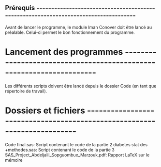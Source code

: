 ## Prérequis ------------------------------------------------------------------------------------
Avant de lancer le programme, le module Iman Conover doit être lancé au préalable. Celui-ci permet
le bon fonctionnement du programme.

# Lancement des programmes ---------------------------------------------------------------------
Les différents scripts doivent être lancé depuis le dossier Code (en tant que répertoire de travail).

# Dossiers et fichiers -------------------------------------------------------------------------
Code final.sas: Script contenant le code de la partie 2
diabetes stat des +methodes.sas: Script contenant le code de la partie 3
SAS_Project_Abdeljalil_Sopguombue_Marzouk.pdf: Rapport LaTeX sur le mémoire 
